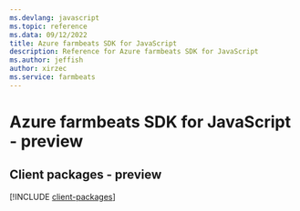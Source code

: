 ```yaml
---
ms.devlang: javascript
ms.topic: reference
ms.data: 09/12/2022
title: Azure farmbeats SDK for JavaScript
description: Reference for Azure farmbeats SDK for JavaScript
ms.author: jeffish
author: xirzec
ms.service: farmbeats
---
```

# Azure farmbeats SDK for JavaScript - preview

## Client packages - preview
[!INCLUDE [client-packages](farmbeats-client-index.md)]